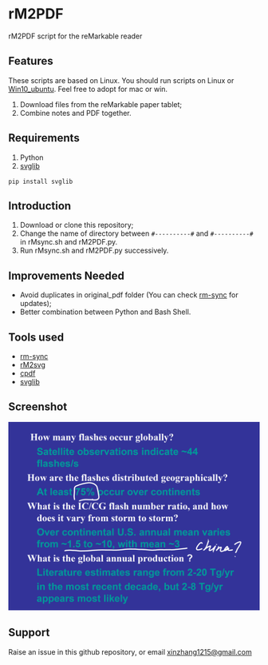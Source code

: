 # rM2PDF

rM2PDF script for the reMarkable reader

## Features

These scripts are based on Linux. You should run scripts on Linux or [Win10_ubuntu](https://www.howtogeek.com/249966/how-to-install-and-use-the-linux-bash-shell-on-windows-10/). Feel free to adopt for mac or win.

1. Download files from the reMarkable paper tablet;
2. Combine notes and PDF together.

## Requirements

1. Python
2. [svglib](https://github.com/deeplook/svglib)
```
pip install svglib
```

## Introduction

1. Download or clone this repository;
2. Change the name of directory between `#----------#` and `#----------#` in rMsync.sh and rM2PDF.py.
3. Run rMsync.sh and rM2PDF.py successively.

## Improvements Needed

* Avoid duplicates in original_pdf folder (You can check [rm-sync](https://github.com/simonschllng/rm-sync) for updates);
* Better combination between Python and Bash Shell.

## Tools used

* [rm-sync](https://github.com/simonschllng/rm-sync)
* [rM2svg](https://github.com/reHackable/maxio/tree/master/tools)
* [cpdf](https://github.com/coherentgraphics/cpdf-binaries)
* [svglib](https://github.com/deeplook/svglib)

## Screenshot

![Screenshot](https://github.com/zxdawn/rM2PDF/blob/master/Screenshot.png)

## Support

Raise an issue in this github repository, or email xinzhang1215@gmail.com
